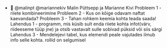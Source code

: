 - 👋 @malinpt @mariannekiv
Malin Püttsepp ja Marianne Kivi
Probleem 1 - riiete kombineerimine
Probleem 2 - Kus on kõige odavam naftat kaevandada?
Probleem 3 - Tahan rohkem keemia kohta teada saada!
Lahendus 1 - programm, mis küsib sult enda riiete kohta infot(värv, riideeseme tüüp jne) ja otsib vastavalt sulle sobivad püksid või siis särgi
Lahendus 3 - Mendelejevi tabel, kus elemendi peale vajutades ilmub info selle kohta.
rollid on selgumisel
